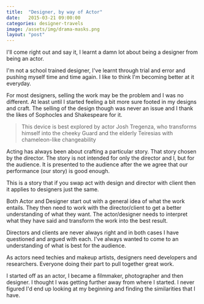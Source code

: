 ```yaml
---
title:  "Designer, by way of Actor"
date:   2015-03-21 09:00:00
categories: designer-travels
image: /assets/img/drama-masks.png
layout: "post"
---
```


I'll come right out and say it, I learnt a damn lot about being a designer from being an actor.


I'm not a school trained designer, I've learnt through trial and error and pushing myself time and time again. I like to think I'm becoming better at it everyday.

For most designers, selling the work may be the problem and I was no different. At least until I started feeling a bit more sure footed in my designs and craft. The selling of the design though was never an issue and I thank the likes of Sophocles and Shakespeare for it.

<blockquote>This device is best explored by actor Josh Tregenza, who transforms himself into the cheeky Guard and the elderly Teiresias with chameleon-like changeability</blockquote>

Acting has always been about crafting a particular story. That story chosen by the director.  The story is not intended for only the director and I, but for the audience. It is presented to the audience after the we agree that our performance (our story) is good enough.

This is a story that if you swap act with design and director with client then it applies to designers just the same.

Both Actor and Designer start out with a general idea of what the work entails. They then need to work with the director/client to get a better understanding of what they want.  The actor/designer needs to interpret what they have said and transform the work into the best result.

Directors and clients are never always right and in both cases I have questioned and argued with each. I've always wanted to come to an understanding of what is best for the audience.

As actors need techies and makeup artists,  designers need developers and researchers. Everyone doing their part to pull together great work.

I started off as an actor, I became a filmmaker, photographer and then designer. I thought I was  getting further away from where I started. I never figured I'd end up looking at my beginning and finding the similarities that I have.
